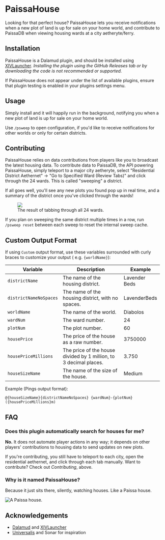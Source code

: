 # PaissaHouse

Looking for that perfect house? PaissaHouse lets you receive notifications when a new plot of land is up for sale on
your home world, and contribute to PaissaDB when viewing housing wards at a city aetheryte/ferry.

## Installation

PaissaHouse is a Dalamud plugin, and should be installed using [XIVLauncher](https://github.com/goatcorp/FFXIVQuickLauncher). 
*Installing the plugin using the GitHub Releases tab or by downloading the code is not recommended or supported.*

If PaissaHouse does not appear under the list of available plugins, ensure that plugin testing is enabled in your plugins
settings menu.

## Usage

Simply install and it will happily run in the background, notifying you when a new plot of land is up for sale on your
home world.

Use `/psweep` to open configuration, if you'd like to receive notifications for other worlds or only for certain
districts.

## Contributing

PaissaHouse relies on data contributions from players like you to broadcast the latest housing data. To contribute data
to PaissaDB, the API powering PaissaHouse, simply teleport to a major city aetheryte, select "Residential District
Aethernet" -> "Go to Specified Ward (Review Tabs)" and click through the 24 wards. This is called "sweeping" a district.

If all goes well, you'll see any new plots you found pop up in real time, and a summary of the district once you've
clicked through the wards!

<figure>
  <img src="https://cdn.discordapp.com/attachments/263128686004404225/842268996886724648/unknown.png">
  <figcaption>The result of tabbing through all 24 wards.</figcaption>
</figure>

If you plan on sweeping the same district multiple times in a row, run `/psweep reset` between each sweep to reset the
internal sweep cache.

## Custom Output Format

If using `Custom` output format, use these variables surrounded with curly braces to customize your output (
e.g. `{worldName}`):

| Variable               | Description                                                       | Example           |
|------------------------|-------------------------------------------------------------------|-------------------|
| `districtName`         | The name of the housing district.                                 | Lavender Beds     |
| `districtNameNoSpaces` | The name of the housing district, with no spaces.                 | LavenderBeds      |
| `worldName`            | The name of the world.                                            | Diabolos          |
| `wardNum`              | The ward number.                                                  | 24                |
| `plotNum`              | The plot number.                                                  | 60                |
| `housePrice`           | The price of the house as a raw number.                           | 3750000           |
| `housePriceMillions`   | The price of the house divided by 1 million, to 3 decimal places. | 3.750             |
| `houseSizeName`        | The name of the size of the house.                                | Medium            |

Example (Pings output format):

```
@{houseSizeName}{districtNameNoSpaces} {wardNum}-{plotNum} ({housePriceMillions}m)
```

## FAQ

### Does this plugin automatically search for houses for me?

**No.** It does not automate player actions in any way; it depends on other players' contributions to housing data to
send updates on new plots.

If you're contributing, you still have to teleport to each city, open the residential aethernet, and click through each
tab manually. Want to contribute? Check out *Contributing*, above.

### Why is it named PaissaHouse?

Because it just sits there, silently, watching houses. Like a Paissa house.

![A Paissa house.](https://img2.finalfantasyxiv.com/accimg2/88/98/8898053ff4d9416da5a1a6a31d280ba42840161a.jpg)

## Acknowledgements

- [Dalamud](https://github.com/goatcorp/Dalamud) and [XIVLauncher](https://github.com/goatcorp/FFXIVQuickLauncher)
- [Universalis](https://github.com/Universalis-FFXIV/Universalis) and Sonar for inspiration
